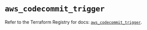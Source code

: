 # `aws_codecommit_trigger`

Refer to the Terraform Registry for docs: [`aws_codecommit_trigger`](https://registry.terraform.io/providers/hashicorp/aws/5.60.0/docs/resources/codecommit_trigger).
